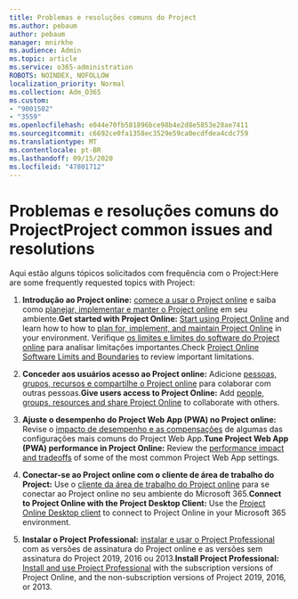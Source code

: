 ```yaml
---
title: Problemas e resoluções comuns do Project
ms.author: pebaum
author: pebaum
manager: mnirkhe
ms.audience: Admin
ms.topic: article
ms.service: o365-administration
ROBOTS: NOINDEX, NOFOLLOW
localization_priority: Normal
ms.collection: Adm_O365
ms.custom:
- "9001502"
- "3559"
ms.openlocfilehash: e044e70fb581896bce98b4e2d8e5853e28ae7411
ms.sourcegitcommit: c6692ce0fa1358ec3529e59ca0ecdfdea4cdc759
ms.translationtype: MT
ms.contentlocale: pt-BR
ms.lasthandoff: 09/15/2020
ms.locfileid: "47801712"
---
```

# <a name="project-common-issues-and-resolutions"></a><span data-ttu-id="f98a7-102">Problemas e resoluções comuns do Project</span><span class="sxs-lookup"><span data-stu-id="f98a7-102">Project common issues and resolutions</span></span>

<span data-ttu-id="f98a7-103">Aqui estão alguns tópicos solicitados com frequência com o Project:</span><span class="sxs-lookup"><span data-stu-id="f98a7-103">Here are some frequently requested topics with Project:</span></span>

1. <span data-ttu-id="f98a7-104">**Introdução ao Project online:**  [comece a usar o Project online](https://docs.microsoft.com/ProjectOnline/get-started-with-project-online) e saiba como [planejar, implementar e manter o Project online](https://docs.microsoft.com/projectonline/project-online) em seu ambiente.</span><span class="sxs-lookup"><span data-stu-id="f98a7-104">**Get started with Project Online:**  [Start using Project Online](https://docs.microsoft.com/ProjectOnline/get-started-with-project-online) and learn how to how to [plan for, implement, and maintain Project Online](https://docs.microsoft.com/projectonline/project-online) in your environment.</span></span> <span data-ttu-id="f98a7-105">Verifique [os limites e limites do software do Project online](https://docs.microsoft.com/ProjectOnline/project-online-software-boundaries-and-limits) para analisar limitações importantes.</span><span class="sxs-lookup"><span data-stu-id="f98a7-105">Check [Project Online Software Limits and Boundaries](https://docs.microsoft.com/ProjectOnline/project-online-software-boundaries-and-limits) to review important limitations.</span></span>

2. <span data-ttu-id="f98a7-106">**Conceder aos usuários acesso ao Project online:** Adicione [pessoas, grupos, recursos e compartilhe o Project online](https://docs.microsoft.com/projectonline/step-2-add-people-to-project-online) para colaborar com outras pessoas.</span><span class="sxs-lookup"><span data-stu-id="f98a7-106">**Give users access to Project Online:** Add [people, groups, resources and share Project Online](https://docs.microsoft.com/projectonline/step-2-add-people-to-project-online) to collaborate with others.</span></span> 

3. <span data-ttu-id="f98a7-107">**Ajuste o desempenho do Project Web App (PWA) no Project online:** Revise o [impacto de desempenho e as compensações](https://docs.microsoft.com/projectonline/tune-project-online-performance) de algumas das configurações mais comuns do Project Web App.</span><span class="sxs-lookup"><span data-stu-id="f98a7-107">**Tune Project Web App (PWA) performance in Project Online:** Review the [performance impact and tradeoffs](https://docs.microsoft.com/projectonline/tune-project-online-performance) of some of the most common Project Web App settings.</span></span>

4. <span data-ttu-id="f98a7-108">**Conectar-se ao Project online com o cliente de área de trabalho do Project:** Use o [cliente da área de trabalho do Project online](https://docs.microsoft.com/projectonline/connect-to-project-online-with-the-project-online-desktop-client) para se conectar ao Project online no seu ambiente do Microsoft 365.</span><span class="sxs-lookup"><span data-stu-id="f98a7-108">**Connect to Project Online with the Project Desktop Client:** Use the [Project Online Desktop client](https://docs.microsoft.com/projectonline/connect-to-project-online-with-the-project-online-desktop-client) to connect to Project Online in your Microsoft 365 environment.</span></span> 

5. <span data-ttu-id="f98a7-109">**Instalar o Project Professional:** [instalar e usar o Project Professional](https://support.office.com/article/install-project-7059249b-d9fe-4d61-ab96-5c5bf435f281) com as versões de assinatura do Project online e as versões sem assinatura do Project 2019, 2016 ou 2013.</span><span class="sxs-lookup"><span data-stu-id="f98a7-109">**Install Project Professional:** [Install and use Project Professional](https://support.office.com/article/install-project-7059249b-d9fe-4d61-ab96-5c5bf435f281) with the subscription versions of Project Online, and the non-subscription versions of Project 2019, 2016, or 2013.</span></span>
